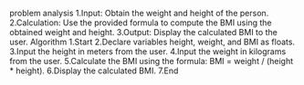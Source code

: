 problem analysis 1.Input: Obtain the weight and height of the person. 2.Calculation: Use the provided formula to compute the BMI using the obtained weight and height. 3.Output: Display the calculated BMI to the user. Algorithm 1.Start 2.Declare variables height, weight, and BMI as floats. 3.Input the height in meters from the user. 4.Input the weight in kilograms from the user. 5.Calculate the BMI using the formula: BMI = weight / (height * height). 6.Display the calculated BMI. 7.End
